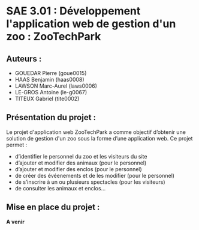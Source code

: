 # SAE 3.01 : Développement l'application web de gestion d'un zoo : ZooTechPark  

## Auteurs : 
- GOUEDAR Pierre (goue0015)
- HAAS Benjamin (haas0008)
- LAWSON Marc-Aurel (laws0006)
- LE-GROS Antoine (le-g0067)
- TITEUX Gabriel (tite0002)

## Présentation du projet : 

Le projet d'application web ZooTechPark a comme objectif d’obtenir une solution
de gestion d'un zoo sous la forme d’une application web. Ce projet permet :
- d’identifier le personnel du zoo et les visiteurs du site
- d’ajouter et modifier des animaux (pour le personnel)
- d’ajouter et modifier des enclos (pour le personnel)
- de créer des évéenements et de les modifier (pour le personnel)
- de s’inscrire à un ou plusieurs spectacles (pour les visiteurs)
- de consulter les animaux et enclos...

## Mise en place du projet : 

**A venir**